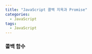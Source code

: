 ```yaml
---
title: "JavaScript 콜백 지옥과 Promise"
categories:
  - JavaScript
tags:
  - JavaScript
---
```


### 콜백 함수